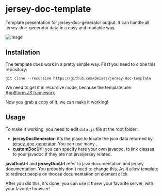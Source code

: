 jersey-doc-template
===================

Template presentation for jersey-doc-generator output. It can handle all jersey-doc-generator data in a easy and readable
way.

![image](http://www.kirikoo.net/images/14Anonyme-20130819-021044.png)



Installation
------------

The template does work in a pretty simple way. First you need to clone this repository:

    git clone --recursive https://github.com/Deisss/jersey-doc-template

We need to get it in recursive mode, because the template use [AppStorm.JS framework](https://github.com/Deisss/AppStorm.JS)

Now you grab a copy of it, we can make it working!


Usage
-----

To make it working, you need to edit `data.js` file at the root folder:

  * __jerseyDocGenerator__: it's the place to locate the json data returned by [jersey-doc-generator](https://github.com/Deisss/jersey-doc-generator). You can use many...
  * __customDocUrl__: you can specify here your own javadoc, to link classes to your javadoc if they are not java/jersey related.

__javaDocUrl__ and __jerseyDocUrl__ refer to java documentation and jersey documentation.
You probably don't need to change this. As it allow template to redirect people on thoose documentation on element click.

After you did this, it's done, you can use it threw your favorite server, with your favorite browser!
